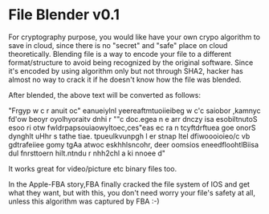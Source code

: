 # File Blender v0.1

For cryptography purpose, you would like have your own crypo algorithm to save in cloud, since there is no "secret" and "safe" place on cloud theoretically.
Blending file is a way to encode your file to a different format/structure to avoid being recognized by the original software.
Since it's encoded by using algorithm only but not through SHA2, hacker has almost no way to crack it if he doesn't know how the file was blended.

After blended, the above text will be converted as follows:

"Frgyp w    c r anuit oc" eanueiylnl yeereaftmtuoiieibeg w
c'c saiobor ,kamnyc fd'ow  beoyr oyolhyoraitv dnhi r ""c doc.egea n    e arr dnczy isa
esobiltnutoS esoo ri otw fwldrpapsouiaowyltoec,ces"eas ec ra
n   tcyftdrftuea goe onorS  dynghlt uHhr s tathe  tiae. tpueulkvunpgh  l er stnap ltel
dfiwoooioieo/c vb gdtrafeiiee gomy tgAa atwoc eskhhlsncohr, deer oomsios eneedfloohtlBiisa dul fnrsttoern hilt.ntndu r  nhh2chl a ki nnoee d"


It works great for video/picture etc binary files too.

In the Apple-FBA story,FBA finally cracked the file system of IOS and get what they want, but with this, you don't need worry your file's safety at all, unless this algorithm was captured by FBA :-)